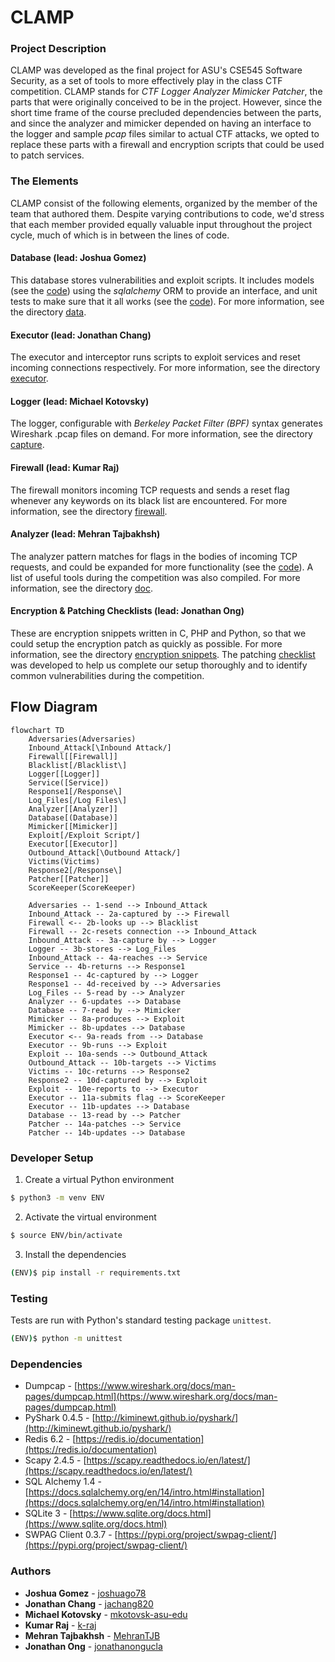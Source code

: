 # CLAMP

### Project Description

CLAMP was developed as the final project for ASU's CSE545 Software Security, as a set of tools to more effectively play in the class CTF competition. CLAMP stands for *CTF Logger Analyzer Mimicker Patcher*, the parts that were originally conceived to be in the project. However, since the short time frame of the course precluded dependencies between the parts, and since the analyzer and mimicker depended on having an interface to the logger and sample *pcap* files similar to actual CTF attacks, we opted to replace these parts with a firewall and encryption scripts that could be used to patch services.

### The Elements

CLAMP consist of the following elements, organized by the member of the team that authored them. Despite varying contributions to code, we'd stress that each member provided equally valuable input throughout the project cycle, much of which is in between the lines of code.

#### Database (lead: Joshua Gomez)

This database stores vulnerabilities and exploit scripts. It includes models (see the [code](models.py)) using the  *sqlalchemy* ORM to provide an interface, and unit tests to make sure that it all works (see the [code](testse.py)). For more information, see the directory [data](data/).

#### Executor (lead: Jonathan Chang)

The executor and interceptor runs scripts to exploit services and reset incoming connections respectively. For more information, see the directory [executor](executor/).

#### Logger (lead: Michael Kotovsky)

The logger, configurable with *Berkeley Packet Filter (BPF)* syntax generates Wireshark .pcap files on demand. For more information, see the directory [capture](capture/).

#### Firewall (lead: Kumar Raj)

The firewall monitors incoming TCP requests and sends a reset flag whenever any keywords on its black list are encountered. For more information, see the directory [firewall](firewall/).

#### Analyzer (lead: Mehran Tajbakhsh)

The analyzer pattern matches for flags in the bodies of incoming TCP requests, and could be expanded for more functionality (see the [code](analyzer.py)). A list of useful tools during the competition was also compiled. For more information, see the directory [doc](docs/).

#### Encryption & Patching Checklists (lead: Jonathan Ong)

These are encryption snippets written in C, PHP and Python, so that we could setup the encryption patch as quickly as possible. For more information, see the directory [encryption snippets](encryption%20snippets). The patching [checklist](https://docs.google.com/document/d/13cRbKB0WiuiLUDPpQ-4POr7_HJplsGUN54HbSIjyc6Y/edit?usp=sharing) was developed to help us complete our setup thoroughly and to identify common vulnerabilities during the competition.

## Flow Diagram

```mermaid
flowchart TD
    Adversaries(Adversaries)
    Inbound_Attack[\Inbound Attack/]
    Firewall[[Firewall]]
    Blacklist[/Blacklist\]
    Logger[[Logger]]
    Service([Service])
    Response1[/Response\]
    Log_Files[/Log Files\]
    Analyzer[[Analyzer]]
    Database[(Database)]
    Mimicker[[Mimicker]]
    Exploit[/Exploit Script/]
    Executor[[Executor]]
    Outbound_Attack[\Outbound Attack/]
    Victims(Victims)
    Response2[/Response\]
    Patcher[[Patcher]]
    ScoreKeeper(ScoreKeeper)

    Adversaries -- 1-send --> Inbound_Attack
    Inbound_Attack -- 2a-captured by --> Firewall
    Firewall <-- 2b-looks up --> Blacklist
    Firewall -- 2c-resets connection --> Inbound_Attack
    Inbound_Attack -- 3a-capture by --> Logger
    Logger -- 3b-stores --> Log_Files
    Inbound_Attack -- 4a-reaches --> Service
    Service -- 4b-returns --> Response1
    Response1 -- 4c-captured by --> Logger
    Response1 -- 4d-received by --> Adversaries
    Log_Files -- 5-read by --> Analyzer
    Analyzer -- 6-updates --> Database
    Database -- 7-read by --> Mimicker
    Mimicker -- 8a-produces --> Exploit
    Mimicker -- 8b-updates --> Database
    Executor <-- 9a-reads from --> Database
    Executor -- 9b-runs --> Exploit
    Exploit -- 10a-sends --> Outbound_Attack
    Outbound_Attack -- 10b-targets --> Victims
    Victims -- 10c-returns --> Response2
    Response2 -- 10d-captured by --> Exploit
    Exploit -- 10e-reports to --> Executor
    Executor -- 11a-submits flag --> ScoreKeeper
    Executor -- 11b-updates --> Database
    Database -- 13-read by --> Patcher
    Patcher -- 14a-patches --> Service
    Patcher -- 14b-updates --> Database
```


### Developer Setup

1. Create a virtual Python environment

```bash
$ python3 -m venv ENV
```

2. Activate the virtual environment

```bash
$ source ENV/bin/activate
```

3. Install the dependencies

```bash
(ENV)$ pip install -r requirements.txt
```

### Testing

Tests are run with Python's standard testing package `unittest`.

```bash
(ENV)$ python -m unittest
```

### Dependencies

* Dumpcap - [https://www.wireshark.org/docs/man-pages/dumpcap.html](https://www.wireshark.org/docs/man-pages/dumpcap.html)
* PyShark 0.4.5 - [http://kiminewt.github.io/pyshark/](http://kiminewt.github.io/pyshark/)
* Redis 6.2 - [https://redis.io/documentation](https://redis.io/documentation)
* Scapy 2.4.5 - [https://scapy.readthedocs.io/en/latest/](https://scapy.readthedocs.io/en/latest/)
* SQL Alchemy 1.4 - [https://docs.sqlalchemy.org/en/14/intro.html#installation](https://docs.sqlalchemy.org/en/14/intro.html#installation)
* SQLite 3 - [https://www.sqlite.org/docs.html](https://www.sqlite.org/docs.html)
* SWPAG Client 0.3.7 - [https://pypi.org/project/swpag-client/](https://pypi.org/project/swpag-client/)

### Authors

* **Joshua Gomez** - [joshuago78](https://github.com/joshuago78)
* **Jonathan Chang** - [jachang820](https://github.com/jachang820)
* **Michael Kotovsky** - [mkotovsk-asu-edu](https://github.com/mkotovsk-asu-edu)
* **Kumar Raj** - [k-raj](https://github.com/k-raj)
* **Mehran Tajbakhsh** - [MehranTJB](https://github.com/MehranTJB)
* **Jonathan Ong** - [jonathanongucla](https://github.com/jonathanongucla)
